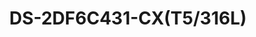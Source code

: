 ---
id: 5
title: "DS-2DF6C431-CX(T5/316L)"
slug: "exp-5"
subTitle:  "6-Inch 31× Explosion-Proof Network Speed Dome – High-Performance 4 MP Imaging"
category: "Explosion-Proof Products"
imgCard: "/src/assets/images/explosionproof/DS-2DF6C431-CX(T5316L)/DS-2DF6C431-CX(T5316L)-1.png"
imgAlt: "DS-2DF6C431-CX(T5/316L)"
thumbnails: [
  "/src/assets/images/explosionproof/DS-2DF6C431-CX(T5316L)/DS-2DF6C431-CX(T5316L)-1.png"
]
features: [
  "High-Resolution Imaging: 4 MP 1/1.8\" progressive scan CMOS sensor",
  "Ultra-Low Light Performance: 0.005 Lux (Color), 0.001 Lux (B/W) at F1.5, AGC ON",
  "31× Optical Zoom: Adjustable focal length from 5.9 mm to 182.9 mm",
  "Efficient Video Compression: Supports H.265+/H.265 for optimized storage and bandwidth",
  "Superior Image Clarity: 3D DNR and low bitrate technology for sharp, noise-free visuals",
  "Wide Dynamic Range: 120dB true WDR ensures clear imaging against strong backlight",
  "Rugged and Reliable: IP68-rated water and dust resistance for harsh environments"
]
rating: 4
reviewCount: 50
specifications: {
  Camera: {
    Image Sensor: "1/1.8\" progressive scan CMOS",
    MaxResolution: "2560 × 1440",
    MinIllumination: {
      Color: "0.005 Lux @ (F1.5, AGC ON)",
      BW: "0.001 Lux @ (F1.5, AGC ON)"
    },
    ShutterSpeed: "1/1 s to 1/30,000 s",
    DayNight: "IR Cut Filter",
    Zoom: "31 × optical, 16 × digital",
    SlowShutter: "yes"
  },
  Lens: {
    FocalLength: "5.9 mm to 182.9 mm, 31 × optical zoom",
    FOV: {
      Horizontal: "60.2° to 2.5° (wide-tele)",
      Vertical: "35.2° to 1.3° (wide-tele)",
      Diagonal: "67.4° to 2.7° (wide-tele)"
    },
    Focus: "semi-auto, manual, auto",
    Aperture: "F1.5",
    ZoomSpeed: "Approx. 7 s (Optical Lens, Wide-Tele)"
  },
  PTZ: {
    MovementRangePan: "360° endless",
    MovementRangeTilt: "From 0° to 90° (Auto Flip)",
    PanSpeed: "configurable from 0.1° to 100°/s, preset speed: 100°/s",
    TiltSpeed: "configurable from 0.1° to 50°/s, preset speed 50°/s",
    ProportionalPan: "yes",
    Presets: "300",
    PresetFreezing: "yes",
    PatrolScan: "8 patrols, up to 32 presets for each patrol",
    PatternScan: "4 pattern scans, record time over 10 minutes for each scan",
    ParkAction: "Preset/Pattern Scan/Patrol Scan/Auto Scan/Tilt Scan/Random Scan/Frame Scan/Panorama Scan",
    Positioning3D: "yes",
    PTZStatusDisplay: "yes",
    ScheduledTask: "Preset, pattern scan, patrol scan, auto scan, tilt scan, random scan, frame scan, panorama scan, dome reboot, dome adjust, aux output",
    PowerOffMemory: "yes"
  },
  Video: {
    MainStream: {
      "50 Hz": "25 fps (2560 × 1440, 1920 × 1080, 1280 × 960, 1280 × 720)",
      "60 Hz": "30 fps (2560 × 1440, 1920 × 1080, 1280 × 960, 1280 × 720)"
    },
    SubStream: {
      "50 Hz": "25 fps (704 × 576, 640 × 480, 352 × 288)",
      "60 Hz": "30 fps (704 × 480, 640 × 480, 352 × 240)"
    },
    ThirdStream: {
      "50 Hz": "25 fps (1920 × 1080, 1280 × 960, 1280 × 720, 704 × 576, 640 × 480, 352 × 288)",
      "60 Hz": "30 fps (1920 × 1080, 1280 × 960, 1280 × 720, 704 × 480, 640 × 480, 352 × 240)"
    },
    VideoBitRate: "32 kbps to 16384 kbps",
    H264Type: "Baseline profile, Main profile, High profile",
    H265Type: "main profile",
    ScalableVideoCoding: "yes",
    RegionOfInterest: "yes"
  },
  Image: {
    Image Parameters Switch: "yes",
    ImageSettings: "saturation, brightness, sharpness, contrast",
    DayNightSwitch: "auto",
    WideDynamicRange: "120 dB",
    SNR: ">52dB",
    Defog: "yes",
    ImageEnhancement: "HLC, BLC, 3D DNR, EIS, Regional Exposure, Regional Focus",
    PrivacyMask: "up to 24 masks"
  }
}
---